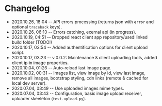 # Changelog

- 2020.10.26, 18:04 -- API errors processing (returns json with `error` and optional `traceback` keys).
- 2020.10.26, 06:10 -- Errors catching, exernal api (in progress).
- 2020.10.19, 04:51 -- Dropped react client app repository/used linked build folder (TODO!)
- 2020.10.17, 03:54 -- Added authentification options for client upload script.
- 2020.10.17, 03:23 -- v.0.0.2: Maintenance & client uploading tools, added client ip in image properties.
- 2020.10.04, 01:26 -- Auto-reload last image page.
- 2020.10.02, 00:31 -- Images list, view image by id, view last image, remove all images, bootstrap styling, cdn links (remote & cached for local dev server).
- 2020.07.04, 03:49 -- Use uploaded images mime types.
- 2020.07.04, 03:43 -- Configuration, basic image upload receiver, uploader skeeleton (`test-upload.py`).

<!--
 @changed 2020.10.26, 18:05
-->
